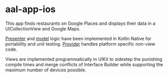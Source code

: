 # aal-app-ios

This app finds restaurants on Google Places and displays their data in a UICollectionView and Google Maps. 

[Presenter](https://github.com/mitchelldrew/aal-presenter) and [model](https://github.com/mitchelldrew/aal-model) logic have been implemented in Kotlin Native for portability and unit testing. [Provider](https://github.com/mitchelldrew/aal-provider-ios) handles platform specific non-view code.

Views are implemented programmatically in UIKit to sidestep the punishing compile times and merge conflicts of Interface Builder while supporting the maximum number of devices possible.
